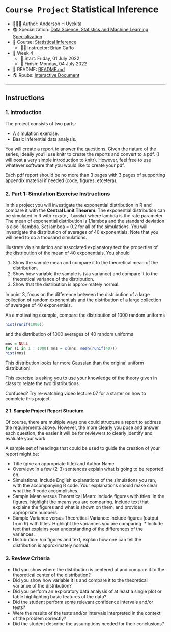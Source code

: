 `Course Project` Statistical Inference
================

-   👨🏻‍💻 Author: Anderson H Uyekita
-   📚 Specialization: <a
    href="https://www.coursera.org/specializations/data-science-statistics-machine-learning"
    target="_blank" rel="noopener">Data Science: Statistics and Machine
    Learning Specialization</a>
-   📖 Course:
    <a href="https://www.coursera.org/learn/statistical-inference"
    target="_blank" rel="noopener">Statistical Inference</a>
    -   🧑‍🏫 Instructor: Brian Caffo
-   📆 Week 4
    -   🚦 Start: Friday, 01 July 2022
    -   🏁 Finish: Monday, 04 July 2022
-   📄 README: [README.md](./README.md)
-   🌎 Rpubs: [Interactive
    Document](https://rpubs.com/AndersonUyekita/part-1_course-project_statistical-inference)

------------------------------------------------------------------------

## Instructions

### 1. Introduction

The project consists of two parts:

-   A simulation exercise.
-   Basic inferential data analysis.

You will create a report to answer the questions. Given the nature of
the series, ideally you’ll use knitr to create the reports and convert
to a pdf. (I will post a very simple introduction to knitr). However,
feel free to use whatever software that you would like to create your
pdf.

Each pdf report should be no more than 3 pages with 3 pages of
supporting appendix material if needed (code, figures, etcetera).

### 2. Part 1: Simulation Exercise Instructions

In this project you will investigate the exponential distribution in R
and compare it with the **Central Limit Theorem**. The exponential
distribution can be simulated in R with `rexp(n, lambda)` where lambda
is the rate parameter. The mean of exponential distribution is 1/lambda
and the standard deviation is also 1/lambda. Set lambda = 0.2 for all of
the simulations. You will investigate the distribution of averages of 40
exponentials. Note that you will need to do a thousand simulations.

Illustrate via simulation and associated explanatory text the properties
of the distribution of the mean of 40 exponentials. You should

1.  Show the sample mean and compare it to the theoretical mean of the
    distribution.
2.  Show how variable the sample is (via variance) and compare it to the
    theoretical variance of the distribution.
3.  Show that the distribution is approximately normal.

In point 3, focus on the difference between the distribution of a large
collection of random exponentials and the distribution of a large
collection of averages of 40 exponentials.

As a motivating example, compare the distribution of 1000 random
uniforms

``` r
hist(runif(1000))
```

and the distribution of 1000 averages of 40 random uniforms

``` r
mns = NULL
for (i in 1 : 1000) mns = c(mns, mean(runif(40)))
hist(mns)
```

This distribution looks far more Gaussian than the original uniform
distribution!

This exercise is asking you to use your knowledge of the theory given in
class to relate the two distributions.

Confused? Try re-watching video lecture 07 for a starter on how to
complete this project.

#### 2.1. Sample Project Report Structure

Of course, there are multiple ways one could structure a report to
address the requirements above. However, the more clearly you pose and
answer each question, the easier it will be for reviewers to clearly
identify and evaluate your work.

A sample set of headings that could be used to guide the creation of
your report might be:

-   Title (give an appropriate title) and Author Name
-   Overview: In a few (2-3) sentences explain what is going to be
    reported on.
-   Simulations: Include English explanations of the simulations you
    ran, with the accompanying R code. Your explanations should make
    clear what the R code accomplishes.
-   Sample Mean versus Theoretical Mean: Include figures with titles. In
    the figures, highlight the means you are comparing. Include text
    that explains the figures and what is shown on them, and provides
    appropriate numbers.
-   Sample Variance versus Theoretical Variance: Include figures (output
    from R) with titles. Highlight the variances you are comparing. \*
    Include text that explains your understanding of the differences of
    the variances.
-   Distribution: Via figures and text, explain how one can tell the
    distribution is approximately normal.

### 3. Review Criteria

-   Did you show where the distribution is centered at and compare it to
    the theoretical center of the distribution?
-   Did you show how variable it is and compare it to the theoretical
    variance of the distribution?
-   Did you perform an exploratory data analysis of at least a single
    plot or table highlighting basic features of the data?
-   Did the student perform some relevant confidence intervals and/or
    tests?
-   Were the results of the tests and/or intervals interpreted in the
    context of the problem correctly?
-   Did the student describe the assumptions needed for their
    conclusions?
